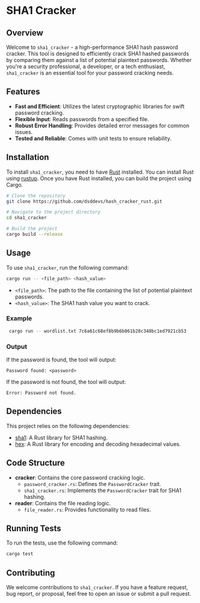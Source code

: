 # SHA1 Cracker

## Overview

Welcome to `sha1_cracker` - a high-performance SHA1 hash password cracker. This tool is designed to efficiently crack SHA1 hashed passwords by comparing them against a list of potential plaintext passwords. Whether you're a security professional, a developer, or a tech enthusiast, `sha1_cracker` is an essential tool for your password cracking needs.

## Features

- **Fast and Efficient**: Utilizes the latest cryptographic libraries for swift password cracking.
- **Flexible Input**: Reads passwords from a specified file.
- **Robust Error Handling**: Provides detailed error messages for common issues.
- **Tested and Reliable**: Comes with unit tests to ensure reliability.

## Installation

To install `sha1_cracker`, you need to have [Rust](https://www.rust-lang.org/) installed. You can install Rust using [rustup](https://rustup.rs/). Once you have Rust installed, you can build the project using Cargo.

```sh
# Clone the repository
git clone https://github.com/dsddevs/hash_cracker_rust.git

# Navigate to the project directory
cd sha1_cracker

# Build the project
cargo build --release
```

## Usage

To use `sha1_cracker`, run the following command:

```sh
cargo run -- <file_path> <hash_value>
```

- `<file_path>`: The path to the file containing the list of potential plaintext passwords.
- `<hash_value>`: The SHA1 hash value you want to crack.

### Example

```sh
 cargo run -- wordlist.txt 7c6a61c68ef8b9b6b061b28c348bc1ed7921cb53
```

### Output

If the password is found, the tool will output:

```
Password found: <password>
```

If the password is not found, the tool will output:

```
Error: Password not found.
```

## Dependencies

This project relies on the following dependencies:

- [sha1](https://crates.io/crates/sha1): A Rust library for SHA1 hashing.
- [hex](https://crates.io/crates/hex): A Rust library for encoding and decoding hexadecimal values.

## Code Structure

- **cracker**: Contains the core password cracking logic.
    - `password_cracker.rs`: Defines the `PasswordCracker` trait.
    - `sha1_cracker.rs`: Implements the `PasswordCracker` trait for SHA1 hashing.
- **reader**: Contains the file reading logic.
    - `file_reader.rs`: Provides functionality to read files.

## Running Tests

To run the tests, use the following command:

```sh
cargo test
```

## Contributing

We welcome contributions to `sha1_cracker`. If you have a feature request, bug report, or proposal, feel free to open an issue or submit a pull request.

